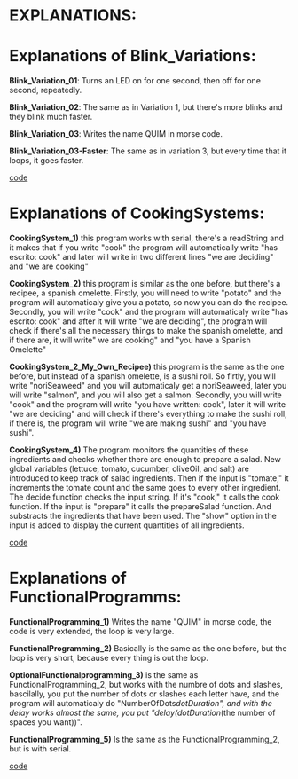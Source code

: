 # EXPLANATIONS:

# Explanations of Blink_Variations: 

**Blink_Variation_01**: Turns an LED on for one second, then off for one second, repeatedly.

**Blink_Variation_02**: The same as in Variation 1, but there's more blinks and they blink much faster.

**Blink_Variation_03**: Writes the name QUIM in morse code.

**Blink_Variation_03-Faster**: The same as in variation 3, but every time that it loops, it goes faster.

[code](https://github.com/QuimMontane/J25-programmig-Quim/blob/main/Arduino/Blink_Explanation)



# Explanations of CookingSystems: 

**CookingSystem_1)** this program works with serial, there's a readString and it makes that if you write "cook" the program will 
automatically write "has escrito: cook" and later will write in two different lines "we are deciding" and "we are cooking"


**CookingSystem_2)** this program is similar as the one before, but there's a recipee, a spanish omelette. Firstly, you will need to 
write "potato" and the program will automaticaly give you a potato, so now you can do the recipee. Secondly, you will write "cook" and 
the program will automaticaly write "has escrito: cook" and after it will write "we are deciding", the program will check if there's all 
the necessary things to make the spanish omelette, and if there are, it will write" we are cooking" and "you have a Spanish Omelette"


**CookingSystem_2_My_Own_Recipee)** this program is the same as the one before, but instead of a spanish omelette, is a sushi roll. 
So firtly, you will write "noriSeaweed" and you will automaticaly get a noriSeaweed, later you will write "salmon", and you will also get 
a salmon. Secondly, you will write "cook" and the program will write "you have written: cook", later it will write "we are deciding" 
and will check if there's everything to make the sushi roll, if there is, the program will write "we are making sushi" and "you have 
sushi".

**CookingSystem_4)** The program monitors the quantities of these ingredients and checks whether there are enough to prepare a salad.
New global variables (lettuce, tomato, cucumber, oliveOil, and salt) are introduced to keep track of salad ingredients.
Then if the input is "tomate," it increments the tomate count and the same goes to every other ingredient.
The decide function checks the input string. If it's "cook," it calls the cook function. If the input is "prepare" it calls the 
prepareSalad function. And substracts the ingredients that have been used. The "show" option in the input is added to display the current 
quantities of all ingredients.

[code](https://github.com/QuimMontane/J25-programmig-Quim/blob/main/Arduino/CookingSystem_Explanation)


# Explanations of FunctionalProgramms:

**FunctionalProgramming_1)** Writes the name "QUIM" in morse code, the code is very extended, the loop is very large.

**FunctionalProgramming_2)** Basically is the same as the one before, but the loop is very short, because every thing is out the loop. 

**OptionalFunctionalprogramming_3)** is the same as FunctionalProgramming_2, but works with the numbre of dots and slashes, 
bascilally, you put the number of dots or slashes each letter have, and the program will automaticaly do "NumberOfDots*dotDuration", 
and with the delay works almost the same, you put "delay(dotDuration*(the number of spaces you want))".

**FunctionalProgramming_5)** Is the same as the FunctionalProgramming_2, but is with serial.

[code](https://github.com/QuimMontane/J25-programmig-Quim/blob/main/Arduino/Functionalprogramming_Explanations)


